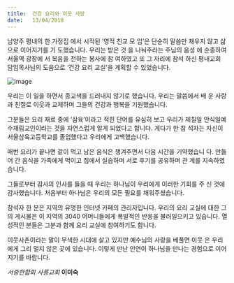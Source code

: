 ```yaml
---
title:  건강 요리와 이웃 사랑
date:   13/04/2018
---
```


남양주 평내의 한 가정집
에서 시작된 ‘영적 친교 모
임’은 단순히 말씀만 채우지
않고 삶으로 이어지기를 기
도했습니다. 우리는 받은 것
을 나눠주라는 주님의 음성
에 순종하여 서울역 광장에
서 복음을 전하는 봉사에 참
여하였고 또 그 자리에 참석
하신 평내교회 담임목사님의
도움으로 ‘건강 요리 교실’을 계획할 수 있었습니다.

![image](https://user-images.githubusercontent.com/10376491/39669904-45536284-50be-11e8-8c76-f24c9846dca1.png)

우리는 이 일을 하면서 종교색을 드러내지 않기로 했습니다. 우리는 말씀에서 배
운 사랑과 친절로 이웃과 교제하며 그들의 건강과 행복을 기원했습니다.

그분들은 요리 재료 중에 ‘삼육’이라고 적힌 단어를 유심히 보고 우리가 제칠일
안식일예수재림교인이라는 것을 자연스럽게 알게 되었다고 합니다. 게다가 한 참
석자는 자신이 서울삼육고등학교를 졸업했다고 우리에게 고백했습니다.

매번 요리가 끝나면 같이 먹고 남은 음식은 챙겨주면서 다음 시간을 기약했습니
다. 만들어 간 음식을 가족에게 먹이고 집에서 실습하며 서로 후기를 공유하며 관
계를 지속하였습니다.

그들로부터 감사의 인사를 들을 때 우리는 하나님이 우리에게 이러한 기회를 주
신 것에 감사했습니다. 처음부터 하나님은 우리의 모든 필요를 채워주셨습니다.

참석자 한 분은 지역의 유명한 인터넷 카페의 관리자입니다. 우리의 요리 교실에
대한 그의 게시물은 이 지역의 3040 어머니들에게 폭발적인 반응을 불러일으키고
있습니다. 열성적인 분들은 그분과 함께 요리 교실에 참여하기도 합니다.

이웃사촌이라는 말이 무색한 시대에 살고 있지만 예수님의 사랑을 베풀면 이웃
은 우리에게 그리 멀지 않은 곳에 있습니다. 이렇게 만난 인연이 하나님을 만나는
경험으로 이어지기를 바랍니다.

_서중한합회 사릉교회_ **이미숙**